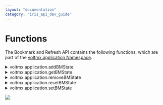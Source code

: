 ```yaml
---
layout: "documentation"
category: "iris_api_dev_guide"
---
```

                             


Functions
=========

The Bookmark and Refresh API contains the following functions, which are part of the [voltmx.application Namespace](voltmx.application_functions.html).


<details close markdown="block"><summary>voltmx.application.addBMState</summary>

* * *

This API adds a specified key and value to the parameter list of the URL of the form.

<b>Syntax</b>

{% highlight VoltMx %}
voltmx.application.addBMState([formID](#id3), [key](#key), [value](#value));
{% endhighlight %}

<b>Input Parameters</b>

  
| Parameter | Description |
| --- | --- |
| formID \[String\] - Mandatory. | Identifier of the form to be bookmarked. |
| key \[String\] - Mandatory | Key string representing the LHS of the parameter. |
| value \[String\] - Mandatory | Value string representing the RHS of the key-value combination. The value can not be a nested structure. |

 

**Example**

{% highlight voltMx %}addbookmark: function() {

    voltmx.application.addBMState("Form1", "About", "page2");
    alert("A specified key and value are added to the parameter list of the URL");

},
{% endhighlight %}

<b>Return Values</b>

None.

<b>Platform Availability</b>

Supported for SPA and Desktop Web.

* * *

</details>
<details close markdown="block"><summary>voltmx.application.getBMState</summary>

* * *

This API retrieves the list of parameters attached to a URL using the above add, set APIs.

<b>Syntax</b>

{% highlight VoltMx %}
voltmx.application.getBMState([formID](#id4));
{% endhighlight %}

<b>Input Parameters</b>

  
| Parameter | Description |
| --- | --- |
| formID \[String\] - Mandatory. | Identifier of the form for which the parameters of the URL have to be fetched. |

 

Example

{% highlight voltMx %}getbookmark: function() {

    var a = voltmx.application.getBMState("Form1");
    alert(" The list of parameters attached to the URL are " + JSON.stringify(a));
},
{% endhighlight %}

<b>Return Values</b>

A JSON structure representing key-values of various parameters attached to the URL string of the given form.

<b>Platform Availability</b>

Supported for SPA and Desktop Web.

* * *

</details>
<details close markdown="block"><summary>voltmx.application.removeBMState</summary>

* * *

This API removes a specified key from the parameter list of the URL of the form.

<b>Syntax</b>

{% highlight VoltMx %}
voltmx.application.removeBMState([formID,](#id2)[key](#key2));
{% endhighlight %}

<b>Input Parameters</b>

  
| Parameter | Description |
| --- | --- |
| formID \[String\] - Mandatory. | Identifier of the form for which the parameters of the URL have to be removed. |
| key \[String\] - Mandatory | Key string representing the key to be removed. |

 

Example

To remove a bookmark for a URL, enter the following:

{% highlight voltMx %}removebookmark: function() {
    voltmx.application.removeBMState("Form1", "About");
    alert("The About key is removed from the parameter list");
},
{% endhighlight %}

<b>Return Values</b>

None

<b>Platform Availability</b>

Supported for SPA and Desktop Web.

* * *

</details>
<details close markdown="block"><summary>voltmx.application.resetBMState</summary>

* * *

This API resets the state associated with the URL of a form. It removes all the parameters attached to the form URL

<b>Syntax</b>

{% highlight VoltMx %}
voltmx.application.resetBMState([formID](#id1));
{% endhighlight %}

<b>Input Parameters</b>

  
| Parameter | Description |
| --- | --- |
| formID \[String\] - Mandatory. | Identifier of the form for which the parameters of the URL have to be removed. |

 

Example

{% highlight voltMx %}resetBookmarkState: function() {
    voltmx.application.resetBMState("Form1");
    alert("The state is removed from the URL");
}
{% endhighlight %}

<b>Return Values</b>

None

<b>Platform Availability</b>

Supported for SPA and Desktop Web.

* * *

</details>
<details close markdown="block"><summary>voltmx.application.setBMState</summary>

* * *

This API sets the bookmark state to the URL. This API accepts the _formID_ and a _json_ structure of key value pairs which will be added to the URL of the page.

<b>Syntax</b>

{% highlight VoltMx %}
voltmx.application.setBMState([formID,](#id) [State](#menuSettings));
{% endhighlight %}

<b>Input Parameters</b>

  
| Parameter | Description |
| --- | --- |
| formID \[String\] - Mandatory | Identifier of the form to be bookmarked. |
| state \[JSON Object\] - Mandatory | A JSON object comprising key value pairs. The key value pairs are user defined. You cannot specify this as a nested structure. i.e the value part can not be another JSON object. |

 

Example

{% highlight voltMx %}setState: function() {

    var state = {
        Bookmark: "about",
        text: "About"
    };
    voltmx.application.setBMState("Form1", state);
    alert("A new state is set to the URL ");
},
{% endhighlight %}

<b>Return Values</b>

None

<b>Platform Availability</b>

Supported for SPA and Desktop Web.

* * *

</details>

![](resources/prettify/onload.png)
